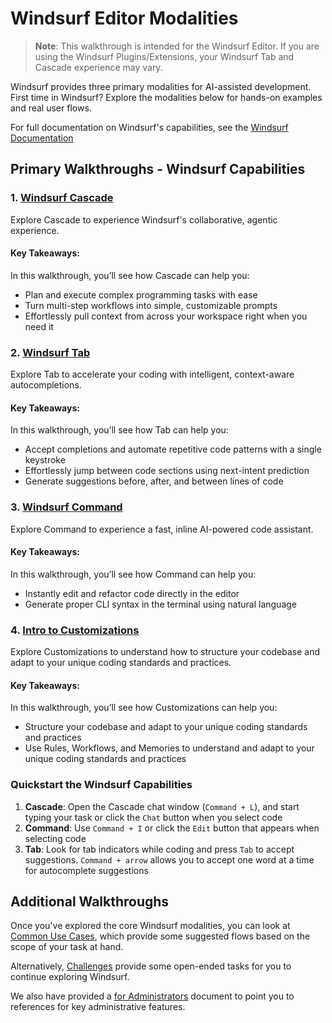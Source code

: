 # Windsurf Editor Modalities

> **Note**: This walkthrough is intended for the Windsurf Editor. If you are using the Windsurf Plugins/Extensions, your Windsurf Tab and Cascade experience may vary.

Windsurf provides three primary modalities for AI-assisted development. First time in Windsurf? Explore the modalities below for hands-on examples and real user flows. 

For full documentation on Windsurf's capabilities, see the [Windsurf Documentation](https://docs.windsurf.com/windsurf/getting-started)
## Primary Walkthroughs - Windsurf Capabilities
### 1. [Windsurf Cascade](./cascade.md)

Explore Cascade to experience Windsurf's collaborative, agentic experience. 
#### Key Takeaways:
In this walkthrough, you’ll see how Cascade can help you:
- Plan and execute complex programming tasks with ease
- Turn multi-step workflows into simple, customizable prompts
- Effortlessly pull context from across your workspace right when you need it

### 2. [Windsurf Tab](./windsurf-tab.md)

Explore Tab to accelerate your coding with intelligent, context-aware autocompletions.
#### Key Takeaways:
In this walkthrough, you’ll see how Tab can help you:
- Accept completions and automate repetitive code patterns with a single keystroke
- Effortlessly jump between code sections using next-intent prediction
- Generate suggestions before, after, and between lines of code

### 3. [Windsurf Command](./command.md)

Explore Command to experience a fast, inline AI-powered code assistant.
#### Key Takeaways:
In this walkthrough, you’ll see how Command can help you:
- Instantly edit and refactor code directly in the editor
- Generate proper CLI syntax in the terminal using natural language

### 4. [Intro to Customizations](./intro-to-customizations.md)

Explore Customizations to understand how to structure your codebase and adapt to your unique coding standards and practices.
#### Key Takeaways:
In this walkthrough, you’ll see how Customizations can help you:
- Structure your codebase and adapt to your unique coding standards and practices
- Use Rules, Workflows, and Memories to understand and adapt to your unique coding standards and practices

### Quickstart the Windsurf Capabilities

1. **Cascade**: Open the Cascade chat window (`Command + L`), and start typing your task or click the `Chat` button when you select code
2. **Command**: Use `Command + I` or click the `Edit` button that appears when selecting code
3. **Tab**: Look for tab indicators while coding and press `Tab` to accept suggestions. `Command + arrow` allows you to accept one word at a time for autocomplete suggestions

## Additional Walkthroughs
Once you've explored the core Windsurf modalities, you can look at [Common Use Cases](./common-use-cases.md), which provide some suggested flows based on the scope of your task at hand.

Alternatively, [Challenges](./challenges/README.md) provide some open-ended tasks for you to continue exploring Windsurf.

We also have provided a [for Administrators](./for-administrators) document to point you to references for key administrative features.
